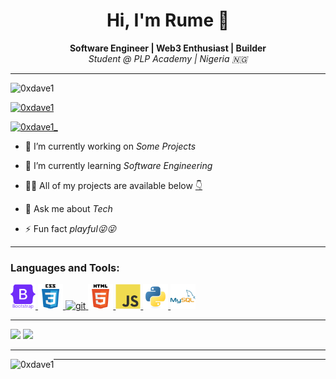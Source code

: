 <h1 align="center">Hi, I'm Rume 👋</h1>

<p align="center">
  <b>Software Engineer | Web3 Enthusiast | Builder</b><br>
  <i>Student @ PLP Academy | Nigeria 🇳🇬</i>
</p>

---

<p align="left"> <img src="https://komarev.com/ghpvc/?username=Rummy9-web&label=Profile%20views&color=0e75b6&style=flat" alt="0xdave1" /> </p>

<p align="left"> <a href="https://github.com/ryo-ma/github-profile-trophy"><img src="https://github-profile-trophy.vercel.app/?username=Rummy9-web" alt="0xdave1" /></a> </p>

<p align="left"> <a href="https://twitter.com/Rigbriwi" target="blank"><img src="https://img.shields.io/twitter/follow/ME?logo=twitter&style=for-the-badge" alt="0xdave1_" /></a> </p>

- 🔭 I’m currently working on *Some Projects*

- 🌱 I’m currently learning *Software Engineering*

- 👨‍💻 All of my projects are available below [👇](👇)

- 💬 Ask me about *Tech*

- ⚡ Fun fact *playful😜😜*

---
<h3 align="left">Languages and Tools:</h3>
<p align="left">
  <!-- Bootstrap -->
  <a href="https://getbootstrap.com" target="_blank" rel="noreferrer">
    <img src="https://raw.githubusercontent.com/devicons/devicon/master/icons/bootstrap/bootstrap-plain-wordmark.svg" alt="bootstrap" width="40" height="40"/>
  </a>
  <!-- CSS3 -->
  <a href="https://www.w3schools.com/css/" target="_blank" rel="noreferrer">
    <img src="https://raw.githubusercontent.com/devicons/devicon/master/icons/css3/css3-original-wordmark.svg" alt="css3" width="40" height="40"/>
  </a>
  <!-- Git -->
  <a href="https://git-scm.com/" target="_blank" rel="noreferrer">
    <img src="https://www.vectorlogo.zone/logos/git-scm/git-scm-icon.svg" alt="git" width="40" height="40"/>
  </a>
  <!-- HTML5 -->
  <a href="https://www.w3.org/html/" target="_blank" rel="noreferrer">
    <img src="https://raw.githubusercontent.com/devicons/devicon/master/icons/html5/html5-original-wordmark.svg" alt="html5" width="40" height="40"/>
  </a>
  <!-- JavaScript -->
  <a href="https://developer.mozilla.org/en-US/docs/Web/JavaScript" target="_blank" rel="noreferrer">
    <img src="https://raw.githubusercontent.com/devicons/devicon/master/icons/javascript/javascript-original.svg" alt="javascript" width="40" height="40"/>
  </a>
  <!-- Python -->
  <a href="https://www.python.org" target="_blank" rel="noreferrer">
    <img src="https://raw.githubusercontent.com/devicons/devicon/master/icons/python/python-original.svg" alt="python" width="40" height="40"/>
  </a>
  <!-- MySQL -->
  <a href="https://www.mysql.com/" target="_blank" rel="noreferrer">
    <img src="https://raw.githubusercontent.com/devicons/devicon/master/icons/mysql/mysql-original-wordmark.svg" alt="mysql" width="40" height="40"/>
  </a>

---

<p>
  <img src="https://github-readme-stats.vercel.app/api?username=Rummy9-web&show_icons=true&theme=radical" />
  <img src="https://github-readme-streak-stats.herokuapp.com/?user=Rummy9-web&theme=radical" />
</p>

---
<p><img align="left" src="https://github-readme-stats.vercel.app/api/top-langs?username=Rummy9-web&show_icons=true&locale=en&layout=compact" alt="0xdave1" /></p>

---

